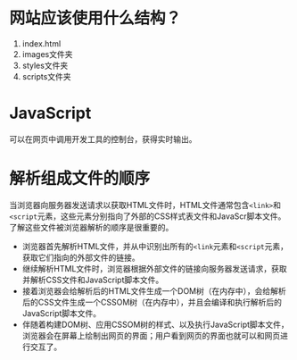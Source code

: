 # 网站应该使用什么结构？

1. index.html
2. images文件夹
3. styles文件夹
4. scripts文件夹

# JavaScript

可以在网页中调用开发工具的控制台，获得实时输出。

# 解析组成文件的顺序

当浏览器向服务器发送请求以获取HTML文件时，HTML文件通常包含`<link>`和`<script`元素，这些元素分别指向了外部的CSS样式表文件和JavaScr脚本文件。了解这些文件被浏览器解析的顺序是很重要的。

- 浏览器首先解析HTML文件，并从中识别出所有的`<link`元素和`<script`元素，获取它们指向的外部文件的链接。
- 继续解析HTML文件时，浏览器根据外部文件的链接向服务器发送请求，获取并解析CSS文件和JavaScript脚本文件。
- 接着浏览器会给解析后的HTML文件生成一个DOM树（在内存中），会给解析后的CSS文件生成一个CSSOM树（在内存中），并且会编译和执行解析后的JavaScript脚本文件。
- 伴随着构建DOM树、应用CSSOM树的样式、以及执行JavaScript脚本文件，浏览器会在屏幕上绘制出网页的界面；用户看到网页的界面也就可以和网页进行交互了。